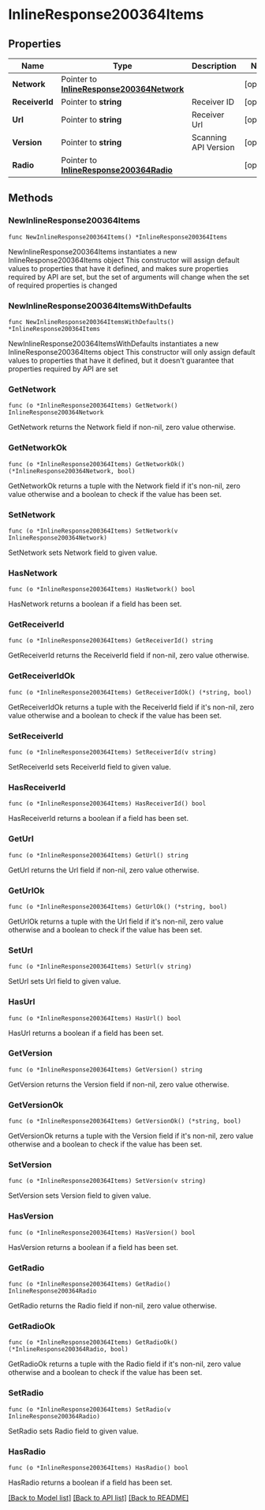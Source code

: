 # InlineResponse200364Items

## Properties

Name | Type | Description | Notes
------------ | ------------- | ------------- | -------------
**Network** | Pointer to [**InlineResponse200364Network**](InlineResponse200364Network.md) |  | [optional] 
**ReceiverId** | Pointer to **string** | Receiver ID | [optional] 
**Url** | Pointer to **string** | Receiver Url | [optional] 
**Version** | Pointer to **string** | Scanning API Version | [optional] 
**Radio** | Pointer to [**InlineResponse200364Radio**](InlineResponse200364Radio.md) |  | [optional] 

## Methods

### NewInlineResponse200364Items

`func NewInlineResponse200364Items() *InlineResponse200364Items`

NewInlineResponse200364Items instantiates a new InlineResponse200364Items object
This constructor will assign default values to properties that have it defined,
and makes sure properties required by API are set, but the set of arguments
will change when the set of required properties is changed

### NewInlineResponse200364ItemsWithDefaults

`func NewInlineResponse200364ItemsWithDefaults() *InlineResponse200364Items`

NewInlineResponse200364ItemsWithDefaults instantiates a new InlineResponse200364Items object
This constructor will only assign default values to properties that have it defined,
but it doesn't guarantee that properties required by API are set

### GetNetwork

`func (o *InlineResponse200364Items) GetNetwork() InlineResponse200364Network`

GetNetwork returns the Network field if non-nil, zero value otherwise.

### GetNetworkOk

`func (o *InlineResponse200364Items) GetNetworkOk() (*InlineResponse200364Network, bool)`

GetNetworkOk returns a tuple with the Network field if it's non-nil, zero value otherwise
and a boolean to check if the value has been set.

### SetNetwork

`func (o *InlineResponse200364Items) SetNetwork(v InlineResponse200364Network)`

SetNetwork sets Network field to given value.

### HasNetwork

`func (o *InlineResponse200364Items) HasNetwork() bool`

HasNetwork returns a boolean if a field has been set.

### GetReceiverId

`func (o *InlineResponse200364Items) GetReceiverId() string`

GetReceiverId returns the ReceiverId field if non-nil, zero value otherwise.

### GetReceiverIdOk

`func (o *InlineResponse200364Items) GetReceiverIdOk() (*string, bool)`

GetReceiverIdOk returns a tuple with the ReceiverId field if it's non-nil, zero value otherwise
and a boolean to check if the value has been set.

### SetReceiverId

`func (o *InlineResponse200364Items) SetReceiverId(v string)`

SetReceiverId sets ReceiverId field to given value.

### HasReceiverId

`func (o *InlineResponse200364Items) HasReceiverId() bool`

HasReceiverId returns a boolean if a field has been set.

### GetUrl

`func (o *InlineResponse200364Items) GetUrl() string`

GetUrl returns the Url field if non-nil, zero value otherwise.

### GetUrlOk

`func (o *InlineResponse200364Items) GetUrlOk() (*string, bool)`

GetUrlOk returns a tuple with the Url field if it's non-nil, zero value otherwise
and a boolean to check if the value has been set.

### SetUrl

`func (o *InlineResponse200364Items) SetUrl(v string)`

SetUrl sets Url field to given value.

### HasUrl

`func (o *InlineResponse200364Items) HasUrl() bool`

HasUrl returns a boolean if a field has been set.

### GetVersion

`func (o *InlineResponse200364Items) GetVersion() string`

GetVersion returns the Version field if non-nil, zero value otherwise.

### GetVersionOk

`func (o *InlineResponse200364Items) GetVersionOk() (*string, bool)`

GetVersionOk returns a tuple with the Version field if it's non-nil, zero value otherwise
and a boolean to check if the value has been set.

### SetVersion

`func (o *InlineResponse200364Items) SetVersion(v string)`

SetVersion sets Version field to given value.

### HasVersion

`func (o *InlineResponse200364Items) HasVersion() bool`

HasVersion returns a boolean if a field has been set.

### GetRadio

`func (o *InlineResponse200364Items) GetRadio() InlineResponse200364Radio`

GetRadio returns the Radio field if non-nil, zero value otherwise.

### GetRadioOk

`func (o *InlineResponse200364Items) GetRadioOk() (*InlineResponse200364Radio, bool)`

GetRadioOk returns a tuple with the Radio field if it's non-nil, zero value otherwise
and a boolean to check if the value has been set.

### SetRadio

`func (o *InlineResponse200364Items) SetRadio(v InlineResponse200364Radio)`

SetRadio sets Radio field to given value.

### HasRadio

`func (o *InlineResponse200364Items) HasRadio() bool`

HasRadio returns a boolean if a field has been set.


[[Back to Model list]](../README.md#documentation-for-models) [[Back to API list]](../README.md#documentation-for-api-endpoints) [[Back to README]](../README.md)


